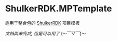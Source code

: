 # ShulkerRDK.MPTemplate

适用于整合包的 [ShulkerRDK](https://github.com/LiPolymer/ShulkerRDK) 项目模板

*文档尚未完成, 但是可以用了* (～￣▽￣)～